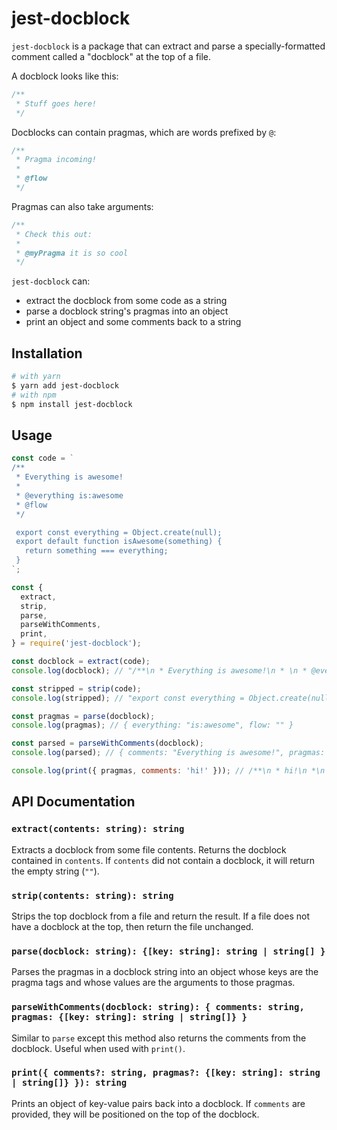 # jest-docblock

`jest-docblock` is a package that can extract and parse a specially-formatted comment called a "docblock" at the top of a file.

A docblock looks like this:

```js
/**
 * Stuff goes here!
 */
```

Docblocks can contain pragmas, which are words prefixed by `@`:

```js
/**
 * Pragma incoming!
 *
 * @flow
 */
```

Pragmas can also take arguments:

```js
/**
 * Check this out:
 *
 * @myPragma it is so cool
 */
```

`jest-docblock` can:

- extract the docblock from some code as a string
- parse a docblock string's pragmas into an object
- print an object and some comments back to a string

## Installation

```sh
# with yarn
$ yarn add jest-docblock
# with npm
$ npm install jest-docblock
```

## Usage

```js
const code = `
/**
 * Everything is awesome!
 *
 * @everything is:awesome
 * @flow
 */

 export const everything = Object.create(null);
 export default function isAwesome(something) {
   return something === everything;
 }
`;

const {
  extract,
  strip,
  parse,
  parseWithComments,
  print,
} = require('jest-docblock');

const docblock = extract(code);
console.log(docblock); // "/**\n * Everything is awesome!\n * \n * @everything is:awesome\n * @flow\n */"

const stripped = strip(code);
console.log(stripped); // "export const everything = Object.create(null);\n export default function isAwesome(something) {\n return something === everything;\n }"

const pragmas = parse(docblock);
console.log(pragmas); // { everything: "is:awesome", flow: "" }

const parsed = parseWithComments(docblock);
console.log(parsed); // { comments: "Everything is awesome!", pragmas: { everything: "is:awesome", flow: "" } }

console.log(print({ pragmas, comments: 'hi!' })); // /**\n * hi!\n *\n * @everything is:awesome\n * @flow\n */;
```

## API Documentation

### `extract(contents: string): string`

Extracts a docblock from some file contents. Returns the docblock contained in `contents`. If `contents` did not contain a docblock, it will return the empty string (`""`).

### `strip(contents: string): string`

Strips the top docblock from a file and return the result. If a file does not have a docblock at the top, then return the file unchanged.

### `parse(docblock: string): {[key: string]: string | string[] }`

Parses the pragmas in a docblock string into an object whose keys are the pragma tags and whose values are the arguments to those pragmas.

### `parseWithComments(docblock: string): { comments: string, pragmas: {[key: string]: string | string[]} }`

Similar to `parse` except this method also returns the comments from the docblock. Useful when used with `print()`.

### `print({ comments?: string, pragmas?: {[key: string]: string | string[]} }): string`

Prints an object of key-value pairs back into a docblock. If `comments` are provided, they will be positioned on the top of the docblock.
